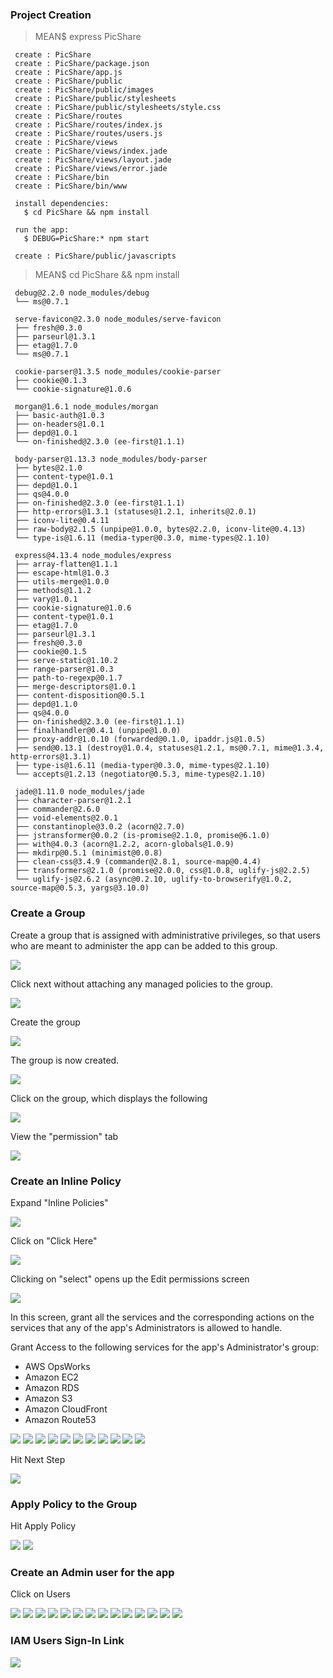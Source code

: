 ### Project Creation

> MEAN$ express PicShare

     create : PicShare
     create : PicShare/package.json
     create : PicShare/app.js
     create : PicShare/public
     create : PicShare/public/images
     create : PicShare/public/stylesheets
     create : PicShare/public/stylesheets/style.css
     create : PicShare/routes
     create : PicShare/routes/index.js
     create : PicShare/routes/users.js
     create : PicShare/views
     create : PicShare/views/index.jade
     create : PicShare/views/layout.jade
     create : PicShare/views/error.jade
     create : PicShare/bin
     create : PicShare/bin/www
  
     install dependencies:
       $ cd PicShare && npm install
  
     run the app:
       $ DEBUG=PicShare:* npm start
  
     create : PicShare/public/javascripts

> MEAN$ cd PicShare && npm install

     debug@2.2.0 node_modules/debug
     └── ms@0.7.1
     
     serve-favicon@2.3.0 node_modules/serve-favicon
     ├── fresh@0.3.0
     ├── parseurl@1.3.1
     ├── etag@1.7.0
     └── ms@0.7.1
     
     cookie-parser@1.3.5 node_modules/cookie-parser
     ├── cookie@0.1.3
     └── cookie-signature@1.0.6
     
     morgan@1.6.1 node_modules/morgan
     ├── basic-auth@1.0.3
     ├── on-headers@1.0.1
     ├── depd@1.0.1
     └── on-finished@2.3.0 (ee-first@1.1.1)
     
     body-parser@1.13.3 node_modules/body-parser
     ├── bytes@2.1.0
     ├── content-type@1.0.1
     ├── depd@1.0.1
     ├── qs@4.0.0
     ├── on-finished@2.3.0 (ee-first@1.1.1)
     ├── http-errors@1.3.1 (statuses@1.2.1, inherits@2.0.1)
     ├── iconv-lite@0.4.11
     ├── raw-body@2.1.5 (unpipe@1.0.0, bytes@2.2.0, iconv-lite@0.4.13)
     └── type-is@1.6.11 (media-typer@0.3.0, mime-types@2.1.10)
     
     express@4.13.4 node_modules/express
     ├── array-flatten@1.1.1
     ├── escape-html@1.0.3
     ├── utils-merge@1.0.0
     ├── methods@1.1.2
     ├── vary@1.0.1
     ├── cookie-signature@1.0.6
     ├── content-type@1.0.1
     ├── etag@1.7.0
     ├── parseurl@1.3.1
     ├── fresh@0.3.0
     ├── cookie@0.1.5
     ├── serve-static@1.10.2
     ├── range-parser@1.0.3
     ├── path-to-regexp@0.1.7
     ├── merge-descriptors@1.0.1
     ├── content-disposition@0.5.1
     ├── depd@1.1.0
     ├── qs@4.0.0
     ├── on-finished@2.3.0 (ee-first@1.1.1)
     ├── finalhandler@0.4.1 (unpipe@1.0.0)
     ├── proxy-addr@1.0.10 (forwarded@0.1.0, ipaddr.js@1.0.5)
     ├── send@0.13.1 (destroy@1.0.4, statuses@1.2.1, ms@0.7.1, mime@1.3.4, http-errors@1.3.1)
     ├── type-is@1.6.11 (media-typer@0.3.0, mime-types@2.1.10)
     └── accepts@1.2.13 (negotiator@0.5.3, mime-types@2.1.10)
     
     jade@1.11.0 node_modules/jade
     ├── character-parser@1.2.1
     ├── commander@2.6.0
     ├── void-elements@2.0.1
     ├── constantinople@3.0.2 (acorn@2.7.0)
     ├── jstransformer@0.0.2 (is-promise@2.1.0, promise@6.1.0)
     ├── with@4.0.3 (acorn@1.2.2, acorn-globals@1.0.9)
     ├── mkdirp@0.5.1 (minimist@0.0.8)
     ├── clean-css@3.4.9 (commander@2.8.1, source-map@0.4.4)
     ├── transformers@2.1.0 (promise@2.0.0, css@1.0.8, uglify-js@2.2.5)
     └── uglify-js@2.6.2 (async@0.2.10, uglify-to-browserify@1.0.2, source-map@0.5.3, yargs@3.10.0)

### Create a Group

Create a group that is assigned with administrative privileges, so that users who are meant to administer the app can be added to this group. 

![](_misc/Creating%20a%20group.png)

Click next without attaching any managed policies to the group.

<img src="_misc/Attach%20Policy%20Screen.png"/>

Create the group

<img src="_misc/Review%20Group.png"/>

The group is now created.

<img src="_misc/Group%20Created.png"/>

Click on the group, which displays the following

<img src="_misc/Click%20on%20the%20group.png"/>

View the "permission" tab

<img src="_misc/Permission%20tab%20of%20the%20Group.png"/>

### Create an Inline Policy

Expand "Inline Policies"

<img src="_misc/Inline%20policy%20of%20the%20group.png"/>

Click on "Click Here"

<img src="_misc/after%20expanding%20inline%20policies.png"/>

Clicking on "select" opens up the Edit permissions screen

<img src="_misc/Edit%20Permissions%20screen%20of%20Policy%20Generator.png"/>

In this screen, grant all the services and the corresponding actions on the services that any of the app's Administrators is allowed to handle. 

Grant Access to the following services for the app's Administrator's group:

* AWS OpsWorks
* Amazon EC2
* Amazon RDS
* Amazon S3
* Amazon CloudFront
* Amazon Route53

<img src="_misc/Granting%20AWS%20OpsWorks%20Permission.png"/>

<img src="_misc/After%20adding%20the%20statement%20for%20AWS%20OpsWorks.png"/>

<img src="_misc/Selecting%20Amazon%20EC2%20Service.png"/>

<img src="_misc/After%20Adding%20Amazon%20EC2%20Service.png"/>

<img src="_misc/Adding%20Amazon%20RDS%20Service.png"/>

<img src="_misc/After%20Adding%20Amazon%20RDS%20Service.png"/>

<img src="_misc/Adding%20Amazon%20S3%20Service.png"/>

<img src="_misc/After%20Adding%20Amazon%20S3%20Service.png"/>

<img src="_misc/Adding%20Amazon%20CloudFront%20Service.png"/>

<img src="_misc/After%20Adding%20Amazon%20CloudFront%20Service.png"/>

<img src="_misc/Adding%20Amazon%20Route%2053%20Service.png"/>

Hit Next Step

<img src="_misc/After%20Adding%20Amazon%20Route%2053%20Service.png"/>

### Apply Policy to the Group

Hit Apply Policy

<img src="_misc/Policy%20Name%20and%20Policy%20Document.png"/>

<img src="_misc/After%20creating%20an%20inline%20policy%20for%20a%20group.png"/>

### Create an Admin user for the app

Click on Users

<img src="_misc/Create%20New%20Users.png"/>

<img src="_misc/Create%20User%20Interface.png"/>

<img src="_misc/Create%20an%20Admin%20user.png"/>

<img src="_misc/After%20Creating%20the%20User.png"/>

<img src="_misc/User%20Details.png"/>

<img src="_misc/Add%20admin%20user%20to%20Admins%20Group.png"/>

<img src="_misc/After%20admin%20user%20is%20added%20to%20the%20Admins%20group.png"/>

<img src="_misc/Security%20Credentials%20Tab%20for%20the%20Admin%20User.png"/>

<img src="_misc/Manage%20Password%20Screen.png"/>

<img src="_misc/Allow%20User%20to%20Create%20a%20New%20Password%20at%20Next%20Sign%20In.png"/>

<img src="_misc/Password%20Generated%20Screen.png"/>

<img src="_misc/Showing%20Generated%20Password.png"/>

<img src="_misc/Downloading%20Credentials.png"/>

<img src="_misc/Set%20Password%20Policy.png"/>

### IAM Users Sign-In Link

<img src="_misc/IAM%20Users%20Sign-in%20link.png"/>
